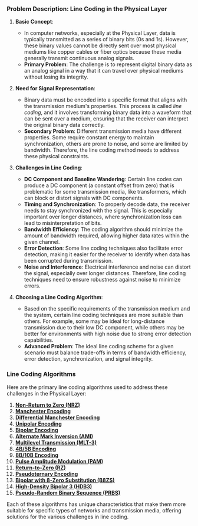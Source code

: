 ### Problem Description: Line Coding in the Physical Layer

1. **Basic Concept**:

    * In computer networks, especially at the Physical Layer, data is typically transmitted as a series of binary bits (0s and 1s). However, these binary values cannot be directly sent over most physical mediums like copper cables or fiber optics because these media generally transmit continuous analog signals.
    * **Primary Problem**: The challenge is to represent digital binary data as an analog signal in a way that it can travel over physical mediums without losing its integrity.
2. **Need for Signal Representation**:

    * Binary data must be encoded into a specific format that aligns with the transmission medium's properties. This process is called _line coding_, and it involves transforming binary data into a waveform that can be sent over a medium, ensuring that the receiver can interpret the original binary data correctly.
    * **Secondary Problem**: Different transmission media have different properties. Some require constant energy to maintain synchronization, others are prone to noise, and some are limited by bandwidth. Therefore, the line coding method needs to address these physical constraints.
3. **Challenges in Line Coding**:

    * **DC Component and Baseline Wandering**: Certain line codes can produce a DC component (a constant offset from zero) that is problematic for some transmission media, like transformers, which can block or distort signals with DC components.
    * **Timing and Synchronization**: To properly decode data, the receiver needs to stay synchronized with the signal. This is especially important over longer distances, where synchronization loss can lead to misinterpretation of bits.
    * **Bandwidth Efficiency**: The coding algorithm should minimize the amount of bandwidth required, allowing higher data rates within the given channel.
    * **Error Detection**: Some line coding techniques also facilitate error detection, making it easier for the receiver to identify when data has been corrupted during transmission.
    * **Noise and Interference**: Electrical interference and noise can distort the signal, especially over longer distances. Therefore, line coding techniques need to ensure robustness against noise to minimize errors.
4. **Choosing a Line Coding Algorithm**:

    * Based on the specific requirements of the transmission medium and the system, certain line coding techniques are more suitable than others. For example, some may be ideal for long-distance transmission due to their low DC component, while others may be better for environments with high noise due to strong error detection capabilities.
    * **Advanced Problem**: The ideal line coding scheme for a given scenario must balance trade-offs in terms of bandwidth efficiency, error detection, synchronization, and signal integrity.

### Line Coding Algorithms

Here are the primary line coding algorithms used to address these challenges in the Physical Layer:

1. **[Non-Return to Zero (NRZ)](nrz.md)**
2. **[Manchester Encoding](manchester_encoding.md)**
3. **[Differential Manchester Encoding](differential_manchester_encoding.md)**
4. **[Unipolar Encoding](unipolar_encoding.md)**
5. **[Bipolar Encoding](bipolar_encoding.md)**
6. **[Alternate Mark Inversion (AMI)](alternate_mark_inversion.md)**
7. **[Multilevel Transmission (MLT-3)](multilevel_transmission.md)**
8. **[4B/5B Encoding](4b_5b_encoding.md)**
9. **[8B/10B Encoding](8b_10b_encoding.md)**
10. **[Pulse Amplitude Modulation (PAM)](pulse_amplitude_modulation.md)**
11. **[Return-to-Zero (RZ)](rz.md)**
12. **[Pseudoternary Encoding](pseudoternary_encoding.md)**
13. **[Bipolar with 8-Zero Substitution (B8ZS)](b8zs.md)**
14. **[High-Density Bipolar 3 (HDB3)](hdb3.md)**
15. **[Pseudo-Random Binary Sequence (PRBS)](prbs.md)**

Each of these algorithms has unique characteristics that make them more suitable for specific types of networks and transmission media, offering solutions for the various challenges in line coding.

